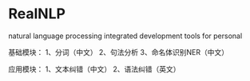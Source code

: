 # RealNLP
natural language processing integrated development tools for personal

基础模块：
1、分词（中文）
2、句法分析
3、命名体识别NER（中文）

应用模块：
1、文本纠错（中文）
2、语法纠错（英文）
